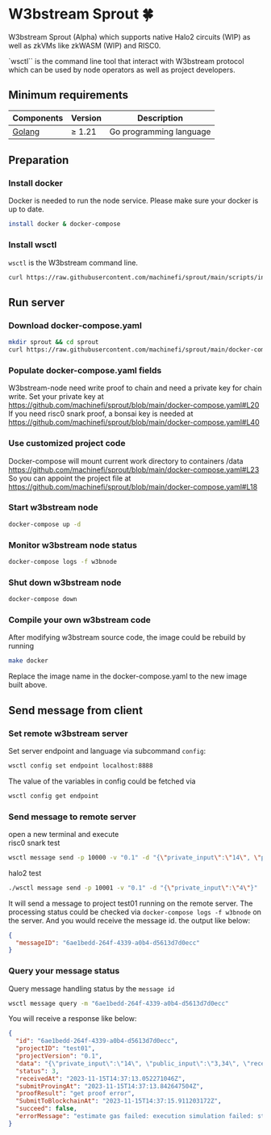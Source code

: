 # W3bstream Sprout :four_leaf_clover:

W3bstream Sprout (Alpha) which supports native Halo2 circuits (WIP) as well as zkVMs like zkWASM (WIP) and RISC0.

`wsctl`` is the command line tool that interact with W3bstream protocol which can be used by node operators as well as
project developers.

## Minimum requirements

| Components                   | Version   | Description             |
|------------------------------|-----------|-------------------------|
| [Golang](https://golang.org) | &ge; 1.21 | Go programming language |

## Preparation

### Install docker

Docker is needed to run the node service. Please make sure your docker is up to date.

```bash
install docker & docker-compose
```

### Install wsctl

`wsctl` is the W3bstream command line.

```bash
curl https://raw.githubusercontent.com/machinefi/sprout/main/scripts/install_wsctl.sh | bash
```

## Run server

### Download docker-compose.yaml

```bash
mkdir sprout && cd sprout
curl https://raw.githubusercontent.com/machinefi/sprout/main/docker-compose.yaml -o docker-compose.yaml
```

### Populate docker-compose.yaml fields

W3bstream-node need write proof to chain and need a private key for chain write. Set your private key
at https://github.com/machinefi/sprout/blob/main/docker-compose.yaml#L20  
If you need risc0 snark proof, a bonsai key is needed
at https://github.com/machinefi/sprout/blob/main/docker-compose.yaml#L40

### Use customized project code

Docker-compose will mount current work directory to containers
/data https://github.com/machinefi/sprout/blob/main/docker-compose.yaml#L23  
So you can appoint the project file at https://github.com/machinefi/sprout/blob/main/docker-compose.yaml#L18

### Start w3bstream node

```bash
docker-compose up -d
```

### Monitor w3bstream node status

```bash
docker-compose logs -f w3bnode
```

### Shut down w3bstream node

```bash
docker-compose down
```

### Compile your own w3bstream code

After modifying w3bstream source code, the image could be rebuild by running

```bash
make docker
```

Replace the image name in the docker-compose.yaml to the new image built above.

## Send message from client

### Set remote w3bstream server

Set server endpoint and language via subcommand `config`:

```bash
wsctl config set endpoint localhost:8888
```

The value of the variables in config could be fetched via

```bash
wsctl config get endpoint
```

### Send message to remote server

open a new terminal and execute  
risc0 snark test
```bash
wsctl message send -p 10000 -v "0.1" -d "{\"private_input\":\"14\", \"public_input\":\"3,34\", \"receipt_type\":\"Snark\"}"
```
halo2 test 
```bash
./wsctl message send -p 10001 -v "0.1" -d "{\"private_input\":\"4\"}"
```

It will send a message to project test01 running on the remote server. The processing status could be checked
via `docker-compose logs -f w3bnode` on the server.
And you would receive the message id. the output like below:

```json
{
  "messageID": "6ae1bedd-264f-4339-a0b4-d5613d7d0ecc"
}
```

### Query your message status

Query message handling status by the `message id`

```sh
wsctl message query -m "6ae1bedd-264f-4339-a0b4-d5613d7d0ecc"
```

You will receive a response like below:

```json
{
  "id": "6ae1bedd-264f-4339-a0b4-d5613d7d0ecc",
  "projectID": "test01",
  "projectVersion": "0.1",
  "data": "{\"private_input\":\"14\", \"public_input\":\"3,34\", \"receipt_type\":\"Snark\"}",
  "status": 3,
  "receivedAt": "2023-11-15T14:37:13.052271046Z",
  "submitProvingAt": "2023-11-15T14:37:13.842647504Z",
  "proofResult": "get proof error",
  "SubmitToBlockchainAt": "2023-11-15T14:37:15.911203172Z",
  "succeed": false,
  "errorMessage": "estimate gas failed: execution simulation failed: status = 106"
}
```
